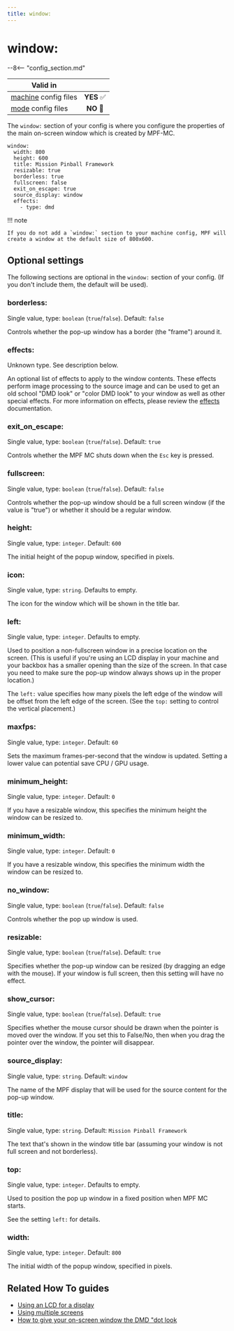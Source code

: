 ```yaml
---
title: window:
---
```


# window:


--8<-- "config_section.md"

| Valid in | |
|-----|:----:|
|[machine](instructions/machine_config.md) config files |**YES** :white_check_mark:|
|[mode](instructions/mode_config.md) config files|**NO** :no_entry_sign:|

The `window:` section of your config is where you configure the
properties of the main on-screen window which is created by MPF-MC.

``` mpf-config
window:
  width: 800
  height: 600
  title: Mission Pinball Framework
  resizable: true
  borderless: true
  fullscreen: false
  exit_on_escape: true
  source_display: window
  effects:
    - type: dmd
```

!!! note

    If you do not add a `window:` section to your machine config, MPF will
    create a window at the default size of 800x600.

## Optional settings

The following sections are optional in the `window:` section of your
config. (If you don't include them, the default will be used).

### borderless:

Single value, type: `boolean` (`true`/`false`). Default: `false`

Controls whether the pop-up window has a border (the "frame") around
it.

### effects:

Unknown type. See description below.

An optional list of effects to apply to the window contents. These
effects perform image processing to the source image and can be used to
get an old school "DMD look" or "color DMD look" to your window as
well as other special effects. For more information on effects, please
review the
[effects](../mc/widgets/display/effects.md) documentation.

### exit_on_escape:

Single value, type: `boolean` (`true`/`false`). Default: `true`

Controls whether the MPF MC shuts down when the `Esc` key is pressed.

### fullscreen:

Single value, type: `boolean` (`true`/`false`). Default: `false`

Controls whether the pop-up window should be a full screen window (if
the value is "true") or whether it should be a regular window.

### height:

Single value, type: `integer`. Default: `600`

The initial height of the popup window, specified in pixels.

### icon:

Single value, type: `string`. Defaults to empty.

The icon for the window which will be shown in the title bar.

### left:

Single value, type: `integer`. Defaults to empty.

Used to position a non-fullscreen window in a precise location on the
screen. (This is useful if you're using an LCD display in your machine
and your backbox has a smaller opening than the size of the screen. In
that case you need to make sure the pop-up window always shows up in the
proper location.)

The `left:` value specifies how many pixels the left edge of the window
will be offset from the left edge of the screen. (See the `top:` setting
to control the vertical placement.)

### maxfps:

Single value, type: `integer`. Default: `60`

Sets the maximum frames-per-second that the window is updated. Setting a
lower value can potential save CPU / GPU usage.

### minimum_height:

Single value, type: `integer`. Default: `0`

If you have a resizable window, this specifies the minimum height the
window can be resized to.

### minimum_width:

Single value, type: `integer`. Default: `0`

If you have a resizable window, this specifies the minimum width the
window can be resized to.

### no_window:

Single value, type: `boolean` (`true`/`false`). Default: `false`

Controls whether the pop up window is used.

### resizable:

Single value, type: `boolean` (`true`/`false`). Default: `true`

Specifies whether the pop-up window can be resized (by dragging an edge
with the mouse). If your window is full screen, then this setting will
have no effect.

### show_cursor:

Single value, type: `boolean` (`true`/`false`). Default: `true`

Specifies whether the mouse cursor should be drawn when the pointer is
moved over the window. If you set this to False/No, then when you drag
the pointer over the window, the pointer will disappear.

### source_display:

Single value, type: `string`. Default: `window`

The name of the MPF display that will be used for the source content for
the pop-up window.

### title:

Single value, type: `string`. Default: `Mission Pinball Framework`

The text that's shown in the window title bar (assuming your window is
not full screen and not borderless).

### top:

Single value, type: `integer`. Defaults to empty.

Used to position the pop up window in a fixed position when MPF MC
starts.

See the setting `left:` for details.

### width:

Single value, type: `integer`. Default: `800`

The initial width of the popup window, specified in pixels.

## Related How To guides

* [Using an LCD for a display](../mc/displays/lcd.md)
* [Using multiple screens](../mc/displays/multiple_screens.md)
* [How to give your on-screen window the DMD "dot look](../mc/displays/adding_dot_look_to_lcd.md)
